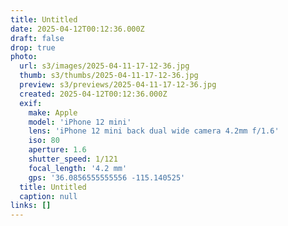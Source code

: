 ```yaml
---
title: Untitled
date: 2025-04-12T00:12:36.000Z
draft: false
drop: true
photo:
  url: s3/images/2025-04-11-17-12-36.jpg
  thumb: s3/thumbs/2025-04-11-17-12-36.jpg
  preview: s3/previews/2025-04-11-17-12-36.jpg
  created: 2025-04-12T00:12:36.000Z
  exif:
    make: Apple
    model: 'iPhone 12 mini'
    lens: 'iPhone 12 mini back dual wide camera 4.2mm f/1.6'
    iso: 80
    aperture: 1.6
    shutter_speed: 1/121
    focal_length: '4.2 mm'
    gps: '36.0856555555556 -115.140525'
  title: Untitled
  caption: null
links: []
---
```

